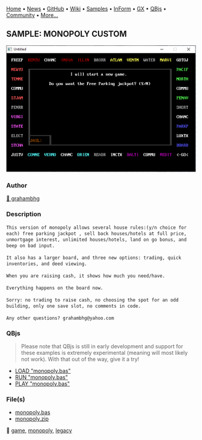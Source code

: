 [Home](https://qb64.com) • [News](../../news.md) • [GitHub](https://github.com/QB64Official/qb64) • [Wiki](https://github.com/QB64Official/qb64/wiki) • [Samples](../../samples.md) • [InForm](../../inform.md) • [GX](../../gx.md) • [QBjs](../../qbjs.md) • [Community](../../community.md) • [More...](../../more.md)

## SAMPLE: MONOPOLY CUSTOM

![screenshot.png](img/screenshot.png)

### Author

[🐝 grahambhg](../grahambhg.md) 

### Description

```text
This version of monopoly allows several house rules:(y/n choice for each) free parking jackpot , sell back houses/hotels at full price,  unmortgage interest, unlimited houses/hotels, land on go bonus, and beep on bad input.

It also has a larger board, and three new options: trading, quick inventories, and deed viewing.

When you are raising cash, it shows how much you need/have.

Everything happens on the board now.

Sorry: no trading to raise cash, no choosing the spot for an odd building, only one save slot, no comments in code.

Any other questions? grahambhg@yahoo.com
```

### QBjs

> Please note that QBjs is still in early development and support for these examples is extremely experimental (meaning will most likely not work). With that out of the way, give it a try!

* [LOAD "monopoly.bas"](https://v6p9d9t4.ssl.hwcdn.net/html/6022890/index.html?src=https://qb64.com/samples/monopoly-custom/src/monopoly.bas)
* [RUN "monopoly.bas"](https://v6p9d9t4.ssl.hwcdn.net/html/6022890/index.html?mode=auto&src=https://qb64.com/samples/monopoly-custom/src/monopoly.bas)
* [PLAY "monopoly.bas"](https://v6p9d9t4.ssl.hwcdn.net/html/6022890/index.html?mode=play&src=https://qb64.com/samples/monopoly-custom/src/monopoly.bas)

### File(s)

* [monopoly.bas](src/monopoly.bas)
* [monopoly.zip](src/monopoly.zip)

🔗 [game](../game.md), [monopoly](../monopoly.md), [legacy](../legacy.md)
